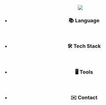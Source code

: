 <!--헤더-->
<div align="center">
  <img src="https://capsule-render.vercel.app/api?type=waving&color=A3DCBE&height=250&section=header&fontSize=50&fontColor=FFFFFF&text=YuJeong%20Kim&fontAlignY=40&fontAlign=20&desc=Github&descAlignY=30&descAlign=20" />
</div>

<!--메인-->
<div align="center">
  <ul>
    <li>
      <h3>📚 Language </h3>
    </li>
  </ul>

  <br>
  
  <ul>
    <li><h3>🛠 Tech Stack </h3></li>
  </ul>

  <br>
  
  <ul>
    <li><h3>🖥️ Tools </h3></li>
  </ul>

  <br>
  
  <ul>
    <li><h3>✉️ Contact </h3></li>
  </ul>
  
</div>
